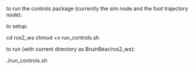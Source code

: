 to run the controls package (currently the sim node and the foot trajectory node):

to setup:

cd ros2_ws
chmod +x run_controls.sh

to run (with current directory as BruinBear/ros2_ws):

./run_controls.sh
